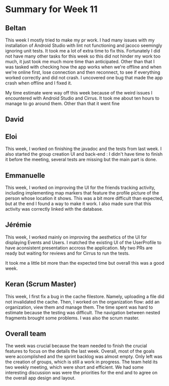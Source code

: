 # Summary for Week 11

## Beltan

This week I mostly tried to make my pr work. I had many issues with my installation of Android Studio with lint not functioning and jacoco seemingly ignoring unit tests. It took me a lot of extra time to fix this. Fortunately I did not have many other tasks for this week so this did not hinder my work too much, it just took me much more time than anticipated. Other than that I was tasked with checking how the app works when we're offline and when we're online first, lose connection and then reconnect, to see if everything worked correctly and did not crash. I uncovered one bug that made the app crash when offline and I fixed it.

My time estimate were way off this week because of the weird issues I encountered with Android Studio and Cirrus. It took me about ten hours to manage to go around them. Other than that it went fine

## David



## Eloi 

This week, I worked on finishing the javadoc and the tests from last week. I also started the group creation UI and back-end : I didn't have time to finish it before the meeting, several tests are missing but the main part is done. 


## Emmanuelle

This week, I worked on improving the UI for the friends tracking activity, including implementing map markers that feature the profile picture of the person whose location it shows. This was a bit more difficult than expected, but at the end I found a way to make it work. I also made sure that this activity was correctly linked with the database.

## Jérémie 

This week, I worked mainly on improving the aesthetics of the UI for displaying Events and Users. I matched the existing UI of the UserProfile to have aconsistent presentation accross the application. My two PRs are ready but waiting for reviews and for Cirrus to run the tests.

It took me a little bit more than the expected time but overall this was a good week.

## Keran (Scrum Master)

This week, I first fix a bug in the cache filestore. Namely, uploading a file did not invalidated the cache. Then, I worked on the organization flow: add an organization, view them and manage them. The time spent was hard to estimate because the testing was difficult. The navigation between nested fragments brought some problems. I was also the scrum master.

## Overall team

The week was crucial because the team needed to finish the crucial features to focus on the details the last week. Overall, most of the goals were accomplished and the sprint backlog was almost empty. Only left was the creation of groups, which is still a work in progress. The team held its two weekly meeting, which were short and efficient. We had some interesting discussion was were the priorities for the end and to agree on the overall app design and layout.

